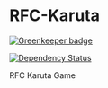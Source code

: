 RFC-Karuta
==========

[![Greenkeeper badge](https://badges.greenkeeper.io/hakatashi/RFC-Karuta.svg)](https://greenkeeper.io/)

[![Dependency Status](https://gemnasium.com/hakatashi/RFC-Karuta.svg)](https://gemnasium.com/hakatashi/RFC-Karuta)

RFC Karuta Game
